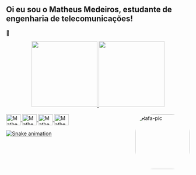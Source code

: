 ## Oi eu sou o Matheus Medeiros, estudante de engenharia de telecomunicações!
 👋

<div align="center">
  <a href="https://github.com/MatheusDMedeiros">
  <img height="180em" src="https://github-readme-stats.vercel.app/api?username=MatheusDMedeiros&show_icons=true&theme=dracula&include_all_commits=true&count_private=true"/>
  <img height="180em" src="https://github-readme-stats.vercel.app/api/top-langs/?username=MatheusDMedeiros&layout=compact&langs_count=7&theme=dracula"/>
</div>

<div style="display: inline_block"><br>
  <img align="center" alt="Matheus-c" height="30" width="40" src="https://cdn.jsdelivr.net/gh/devicons/devicon/icons/c/c-original.svg" />
  <img align="center" alt="Matheus-cplusplus" height="30" width="40" src="https://cdn.jsdelivr.net/gh/devicons/devicon/icons/cplusplus/cplusplus-original.svg">
  <img align="center" alt="Matheus-Python" height="30" width="40" src="https://cdn.jsdelivr.net/gh/devicons/devicon/icons/python/python-original.svg" />
  <img align="center" alt="Matheus-java" height="30" width="40" src="https://cdn.jsdelivr.net/gh/devicons/devicon/icons/java/java-original.svg" />
  <img align="right" alt="Rafa-pic" height="150" style="border-radius:50px;" src="https://media1.giphy.com/media/RiE7uJn2OVKyebTJLM/giphy.gif">


  ![Snake animation](https://github.com/MatheusDMedeiros/MatheusDMedeiros/blob/output/github-contribution-grid-snake.svg)



</div>
<!--
**MatheusDMedeiros/MatheusDMedeiros** is a ✨ _special_ ✨ repository because its `README.md` (this file) appears on your GitHub profile.

Here are some ideas to get you started:

- 🔭 I’m currently working on ...
- 🌱 I’m currently learning ...
- 👯 I’m looking to collaborate on ...
- 🤔 I’m looking for help with ...
- 💬 Ask me about ...
- 📫 How to reach me: ...
- 😄 Pronouns: ...
- ⚡ Fun fact: ...
-->
